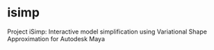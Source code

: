 # isimp
Project iSimp: Interactive model simplification using Variational Shape Approximation for Autodesk Maya
